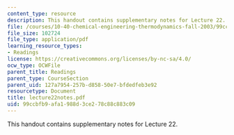 ```yaml
---
content_type: resource
description: This handout contains supplementary notes for Lecture 22.
file: /courses/10-40-chemical-engineering-thermodynamics-fall-2003/99ccbfb9afa1988d3ce278c88c883c09_lecture22notes.pdf
file_size: 102724
file_type: application/pdf
learning_resource_types:
- Readings
license: https://creativecommons.org/licenses/by-nc-sa/4.0/
ocw_type: OCWFile
parent_title: Readings
parent_type: CourseSection
parent_uid: 127a7954-257b-d858-50e7-bfdedfeb3e92
resourcetype: Document
title: lecture22notes.pdf
uid: 99ccbfb9-afa1-988d-3ce2-78c88c883c09
---
```

This handout contains supplementary notes for Lecture 22.